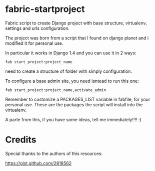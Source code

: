 fabric-startproject
===================

Fabric script to create Django project with base structure, virtualenv, settings and urls configuration.

The project was born from a script that I found on django planet and i modified it for
personal use.

In particular it works in Django 1.4 and you can use it in 2 ways:

``fab start_project:project_name``

need to create a structure of folder with simply configuration.

To configure a base admin site, you need isntead to run this one:

``fab start_project:project_name,activate_admin``

Remember to customize a PACKAGES_LIST variable in fabfile, for your personal
use. These are the packages the script will install into the virtualenv.

A parte from this, if you have some ideas, tell me immediately!!!! :)

Credits
=======

Special thanks to the authors of this resources:

https://gist.github.com/2818562